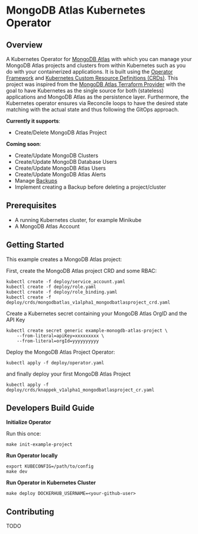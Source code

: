 # MongoDB Atlas Kubernetes Operator

## Overview

A Kubernetes Operator for [MongoDB Atlas](https://www.mongodb.com/cloud/atlas) with which you can manage your MongoDB Atlas projects and clusters from within Kubernetes such as you do with your containerized applications. It is built using the [Operator Framework](https://github.com/operator-framework) and [Kubernetes Custom Resource Definitions (CRDs)](https://kubernetes.io/docs/concepts/extend-kubernetes/api-extension/custom-resources/#customresourcedefinitions).
This project was inspired from the [MongoDB Atlas Terraform Provider](https://github.com/akshaykarle/terraform-provider-mongodbatlas) with the goal to have Kubernetes as the single source for both (stateless) applications and MongoDB Atlas as the persistence layer. Furthermore, the Kubernetes operator ensures via Reconcile loops to have the desired state matching with the actual state and thus following the GitOps approach.

**Currently it supports**:

* Create/Delete MongoDB Atlas Project

**Coming soon**:

* Create/Update MongoDB Clusters
* Create/Update MongoDB Database Users
* Create/Update MongoDB Atlas Users
* Create/Update MongoDB Atlas Alerts
* Manage [Backups](https://docs.atlas.mongodb.com/backup-cluster/)
* Implement creating a Backup before deleting a project/cluster

## Prerequisites

* A running Kubernetes cluster, for example Minikube
* A MongoDB Atlas Account

## Getting Started

This example creates a MongoDB Atlas project:

First, create the MongoDB Atlas project CRD and some RBAC:

```shell
kubectl create -f deploy/service_account.yaml
kubectl create -f deploy/role.yaml
kubectl create -f deploy/role_binding.yaml
kubectl create -f deploy/crds/mongodbatlas_v1alpha1_mongodbatlasproject_crd.yaml
```

Create a Kubernetes secret containing your MongoDB Atlas OrgID and the API Key

```shell
kubectl create secret generic example-monogdb-atlas-project \
    --from-literal=apiKey=xxxxxxxxx \
    --from-literal=orgId=yyyyyyyyyy
```

Deploy the MongoDB Atlas Project Operator:

```shell
kubectl apply -f deploy/operator.yaml
```

and finally deploy your first MongoDB Atlas Project

```shell
kubectl apply -f deploy/crds/knappek_v1alpha1_mongodbatlasproject_cr.yaml
```

## Developers Build Guide

**Initialize Operator**

Run this once:

```shell
make init-example-project
```

**Run Operator locally**

```shell
export KUBECONFIG=/path/to/config
make dev
```

**Run Operator in Kubernetes Cluster**

```shell
make deploy DOCKERHUB_USERNAME=<your-github-user>
```

## Contributing

TODO